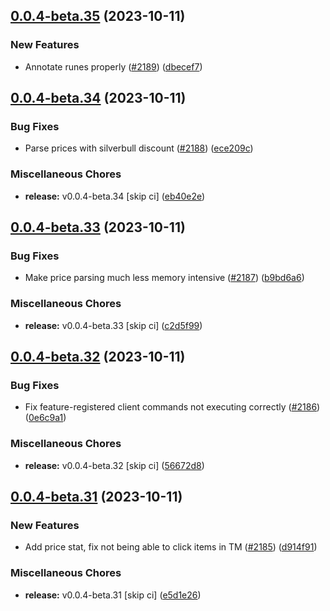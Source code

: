 ## [0.0.4-beta.35](https://github.com/Wynntils/Artemis/compare/v0.0.4-beta.34...v0.0.4-beta.35) (2023-10-11)


### New Features

* Annotate runes properly ([#2189](https://github.com/Wynntils/Artemis/issues/2189)) ([dbecef7](https://github.com/Wynntils/Artemis/commit/dbecef71ffdc2b78646d75bf5445a8176c03adaf))

## [0.0.4-beta.34](https://github.com/Wynntils/Artemis/compare/v0.0.4-beta.33...v0.0.4-beta.34) (2023-10-11)


### Bug Fixes

* Parse prices with silverbull discount ([#2188](https://github.com/Wynntils/Artemis/issues/2188)) ([ece209c](https://github.com/Wynntils/Artemis/commit/ece209c07d3ddee345365798477230aa7828a767))


### Miscellaneous Chores

* **release:** v0.0.4-beta.34 [skip ci] ([eb40e2e](https://github.com/Wynntils/Artemis/commit/eb40e2e40a4c3c80807d80a9bf5293d5bc86d37c))

## [0.0.4-beta.33](https://github.com/Wynntils/Artemis/compare/v0.0.4-beta.32...v0.0.4-beta.33) (2023-10-11)


### Bug Fixes

* Make price parsing much less memory intensive ([#2187](https://github.com/Wynntils/Artemis/issues/2187)) ([b9bd6a6](https://github.com/Wynntils/Artemis/commit/b9bd6a6caa5c23e46d67286f80ee5240a66d19d1))


### Miscellaneous Chores

* **release:** v0.0.4-beta.33 [skip ci] ([c2d5f99](https://github.com/Wynntils/Artemis/commit/c2d5f99f000628cded0193bd0386b05df8bf9c77))

## [0.0.4-beta.32](https://github.com/Wynntils/Artemis/compare/v0.0.4-beta.31...v0.0.4-beta.32) (2023-10-11)


### Bug Fixes

* Fix feature-registered client commands not executing correctly ([#2186](https://github.com/Wynntils/Artemis/issues/2186)) ([0e6c9a1](https://github.com/Wynntils/Artemis/commit/0e6c9a13787ba67169470d8253cb8fcca635337c))


### Miscellaneous Chores

* **release:** v0.0.4-beta.32 [skip ci] ([56672d8](https://github.com/Wynntils/Artemis/commit/56672d8c871db4c6ae0178949d9fe161acdd832c))

## [0.0.4-beta.31](https://github.com/Wynntils/Artemis/compare/v0.0.4-beta.30...v0.0.4-beta.31) (2023-10-11)


### New Features

* Add price stat, fix not being able to click items in TM ([#2185](https://github.com/Wynntils/Artemis/issues/2185)) ([d914f91](https://github.com/Wynntils/Artemis/commit/d914f911f8a61823fa9f694a385cb22f4b183f17))


### Miscellaneous Chores

* **release:** v0.0.4-beta.31 [skip ci] ([e5d1e26](https://github.com/Wynntils/Artemis/commit/e5d1e267dfbbd7eded6d036823313c8ca96305ca))

